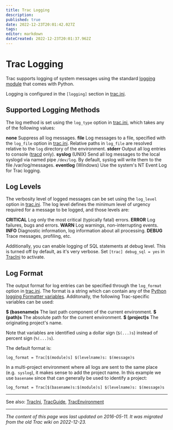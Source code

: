 ```yaml
---
title: Trac Logging
description: 
published: true
date: 2022-12-23T20:01:42.027Z
tags: 
editor: markdown
dateCreated: 2022-12-23T20:01:37.962Z
---
```


# Trac Logging

Trac supports logging of system messages using the standard [logging module](http://docs.python.org/library/logging.html) that comes with Python.

Logging is configured in the `[logging]` section in [trac.ini](/group/rtgwg/TracIni).

## Supported Logging Methods
The log method is set using the `log_type` option in [trac.ini](/group/rtgwg/TracIni), which takes any of the following values:

**none**
	Suppress all log messages.
**file**
	Log messages to a file, specified with the `log_file` option in [trac.ini](/group/rtgwg/TracIni). Relative paths in `log_file` are resolved relative to the `log` directory of the environment.
**stderr**
	Output all log entries to console ([tracd](group/rtgwg/TracStandalone) only).
**syslog**
	(UNIX) Send all log messages to the local syslogd via named pipe `/dev/log`. By default, syslog will write them to the file /var/log/messages.
**eventlog**
	(Windows) Use the system's NT Event Log for Trac logging.

## Log Levels
The verbosity level of logged messages can be set using the `log_level` option in [trac.ini](/group/rtgwg/TracIni). The log level defines the minimum level of urgency required for a message to be logged, and those levels are:

**CRITICAL**
	Log only the most critical (typically fatal) errors.
**ERROR**
	Log failures, bugs and errors.
**WARN**
	Log warnings, non-interrupting events.
**INFO**
	Diagnostic information, log information about all processing.
**DEBUG**
	Trace messages, profiling, etc.

Additionally, you can enable logging of SQL statements at debug level. This is turned off by default, as it's very verbose. Set `[trac] debug_sql = yes` in [TracIni](/group/rtgwg/TracIni) to activate.

## Log Format
The output format for log entries can be specified through the `log_format` option in [trac.ini](/group/rtgwg/TracIni). The format is a string which can contain any of the [Python logging Formatter variables](http://docs.python.org/library/logging.html#logrecord-attributes). Additonally, the following Trac-specific variables can be used:

**$ (basename)s**
	The last path component of the current environment.
**$ (path)s**
	The absolute path for the current environment.
**$ (project)s**
	The originating project's name.

Note that variables are identified using a dollar sign (`$(...)s`) instead of percent sign (`%(...)s`).

The default format is:

`log_format = Trac[$(module)s] $(levelname)s: $(message)s`

In a multi-project environment where all logs are sent to the same place (e.g.` syslog`), it makes sense to add the project name. In this example we use `basename` since that can generally be used to identify a project:

`log_format = Trac[$(basename)s:$(module)s] $(levelname)s: $(message)s`

---
See also: [TracIni](/group/rtgwg/TracIni), [TracGuide](/group/rtgwg/TracGuide), [TracEnvironment](/group/rtgwg/TracEnvironment)
&nbsp;
&nbsp;
&nbsp;

---

*The content of this page was last updated on 2016-05-11. It was migrated from the old Trac wiki on 2022-12-23.*